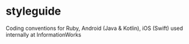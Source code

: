 # styleguide
Coding conventions for Ruby, Android (Java &amp; Kotlin), iOS (Swift) used internally at InformationWorks
